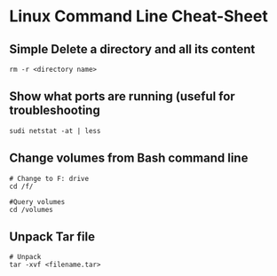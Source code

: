 # Linux Command Line Cheat-Sheet

## Simple Delete a directory and all its content
```
rm -r <directory name>
```

## Show what ports are running (useful for troubleshooting
```
sudi netstat -at | less
```

## Change volumes from Bash command line
```
# Change to F: drive
cd /f/

#Query volumes
cd /volumes
```
## Unpack Tar file
```
# Unpack
tar -xvf <filename.tar>
```
